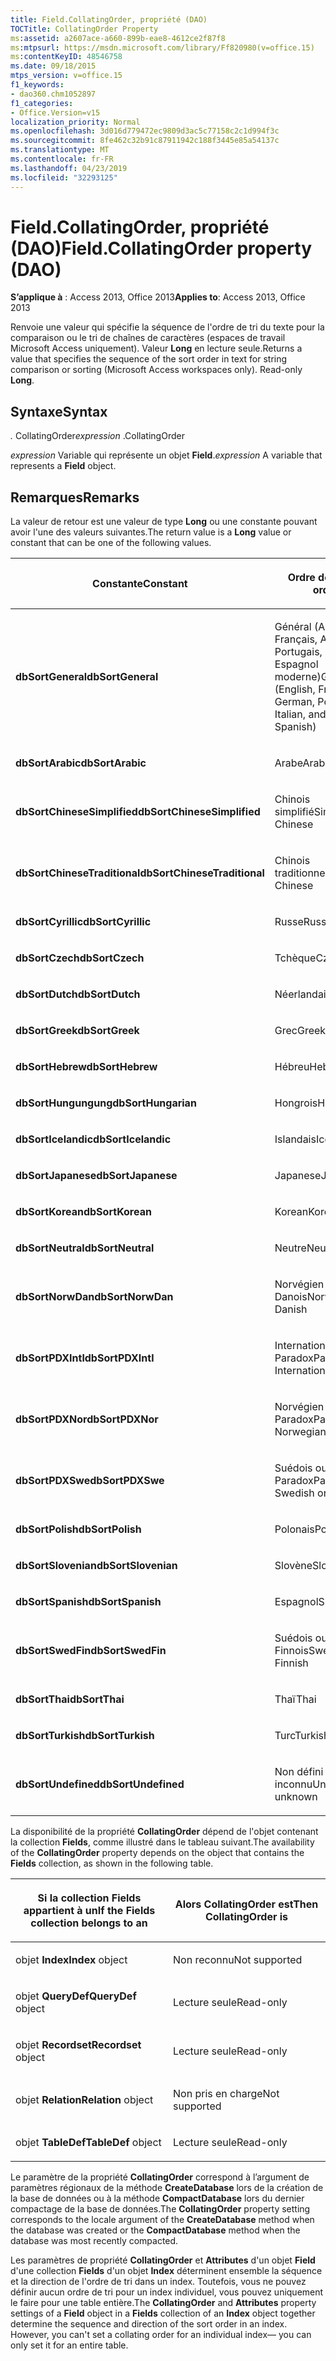 ```yaml
---
title: Field.CollatingOrder, propriété (DAO)
TOCTitle: CollatingOrder Property
ms:assetid: a2607ace-a660-899b-eae8-4612ce2f87f8
ms:mtpsurl: https://msdn.microsoft.com/library/Ff820980(v=office.15)
ms:contentKeyID: 48546758
ms.date: 09/18/2015
mtps_version: v=office.15
f1_keywords:
- dao360.chm1052897
f1_categories:
- Office.Version=v15
localization_priority: Normal
ms.openlocfilehash: 3d016d779472ec9809d3ac5c77158c2c1d994f3c
ms.sourcegitcommit: 8fe462c32b91c87911942c188f3445e85a54137c
ms.translationtype: MT
ms.contentlocale: fr-FR
ms.lasthandoff: 04/23/2019
ms.locfileid: "32293125"
---
```

# <a name="fieldcollatingorder-property-dao"></a><span data-ttu-id="fc4c0-102">Field.CollatingOrder, propriété (DAO)</span><span class="sxs-lookup"><span data-stu-id="fc4c0-102">Field.CollatingOrder property (DAO)</span></span>


<span data-ttu-id="fc4c0-103">**S’applique à** : Access 2013, Office 2013</span><span class="sxs-lookup"><span data-stu-id="fc4c0-103">**Applies to**: Access 2013, Office 2013</span></span>

<span data-ttu-id="fc4c0-p101">Renvoie une valeur qui spécifie la séquence de l'ordre de tri du texte pour la comparaison ou le tri de chaînes de caractères (espaces de travail Microsoft Access uniquement). Valeur **Long** en lecture seule.</span><span class="sxs-lookup"><span data-stu-id="fc4c0-p101">Returns a value that specifies the sequence of the sort order in text for string comparison or sorting (Microsoft Access workspaces only). Read-only **Long**.</span></span>

## <a name="syntax"></a><span data-ttu-id="fc4c0-106">Syntaxe</span><span class="sxs-lookup"><span data-stu-id="fc4c0-106">Syntax</span></span>

<span data-ttu-id="fc4c0-107">*.* CollatingOrder</span><span class="sxs-lookup"><span data-stu-id="fc4c0-107">*expression* .CollatingOrder</span></span>

<span data-ttu-id="fc4c0-108">*expression* Variable qui représente un objet **Field**.</span><span class="sxs-lookup"><span data-stu-id="fc4c0-108">*expression* A variable that represents a **Field** object.</span></span>

## <a name="remarks"></a><span data-ttu-id="fc4c0-109">Remarques</span><span class="sxs-lookup"><span data-stu-id="fc4c0-109">Remarks</span></span>

<span data-ttu-id="fc4c0-110">La valeur de retour est une valeur de type **Long** ou une constante pouvant avoir l'une des valeurs suivantes.</span><span class="sxs-lookup"><span data-stu-id="fc4c0-110">The return value is a **Long** value or constant that can be one of the following values.</span></span>

<table>
<colgroup>
<col style="width: 50%" />
<col style="width: 50%" />
</colgroup>
<thead>
<tr class="header">
<th><p><span data-ttu-id="fc4c0-111">Constante</span><span class="sxs-lookup"><span data-stu-id="fc4c0-111">Constant</span></span></p></th>
<th><p><span data-ttu-id="fc4c0-112">Ordre de tri</span><span class="sxs-lookup"><span data-stu-id="fc4c0-112">Sort order</span></span></p></th>
</tr>
</thead>
<tbody>
<tr class="odd">
<td><p><span data-ttu-id="fc4c0-113"><strong>dbSortGeneral</strong></span><span class="sxs-lookup"><span data-stu-id="fc4c0-113"><strong>dbSortGeneral</strong></span></span></p></td>
<td><p><span data-ttu-id="fc4c0-114">Général (Anglais, Français, Allemand, Portugais, Italien et Espagnol moderne)</span><span class="sxs-lookup"><span data-stu-id="fc4c0-114">General (English, French, German, Portuguese, Italian, and Modern Spanish)</span></span></p></td>
</tr>
<tr class="even">
<td><p><span data-ttu-id="fc4c0-115"><strong>dbSortArabic</strong></span><span class="sxs-lookup"><span data-stu-id="fc4c0-115"><strong>dbSortArabic</strong></span></span></p></td>
<td><p><span data-ttu-id="fc4c0-116">Arabe</span><span class="sxs-lookup"><span data-stu-id="fc4c0-116">Arabic</span></span></p></td>
</tr>
<tr class="odd">
<td><p><span data-ttu-id="fc4c0-117"><strong>dbSortChineseSimplified</strong></span><span class="sxs-lookup"><span data-stu-id="fc4c0-117"><strong>dbSortChineseSimplified</strong></span></span></p></td>
<td><p><span data-ttu-id="fc4c0-118">Chinois simplifié</span><span class="sxs-lookup"><span data-stu-id="fc4c0-118">Simplified Chinese</span></span></p></td>
</tr>
<tr class="even">
<td><p><span data-ttu-id="fc4c0-119"><strong>dbSortChineseTraditional</strong></span><span class="sxs-lookup"><span data-stu-id="fc4c0-119"><strong>dbSortChineseTraditional</strong></span></span></p></td>
<td><p><span data-ttu-id="fc4c0-120">Chinois traditionnel</span><span class="sxs-lookup"><span data-stu-id="fc4c0-120">Traditional Chinese</span></span></p></td>
</tr>
<tr class="odd">
<td><p><span data-ttu-id="fc4c0-121"><strong>dbSortCyrillic</strong></span><span class="sxs-lookup"><span data-stu-id="fc4c0-121"><strong>dbSortCyrillic</strong></span></span></p></td>
<td><p><span data-ttu-id="fc4c0-122">Russe</span><span class="sxs-lookup"><span data-stu-id="fc4c0-122">Russian</span></span></p></td>
</tr>
<tr class="even">
<td><p><span data-ttu-id="fc4c0-123"><strong>dbSortCzech</strong></span><span class="sxs-lookup"><span data-stu-id="fc4c0-123"><strong>dbSortCzech</strong></span></span></p></td>
<td><p><span data-ttu-id="fc4c0-124">Tchèque</span><span class="sxs-lookup"><span data-stu-id="fc4c0-124">Czech</span></span></p></td>
</tr>
<tr class="odd">
<td><p><span data-ttu-id="fc4c0-125"><strong>dbSortDutch</strong></span><span class="sxs-lookup"><span data-stu-id="fc4c0-125"><strong>dbSortDutch</strong></span></span></p></td>
<td><p><span data-ttu-id="fc4c0-126">Néerlandais</span><span class="sxs-lookup"><span data-stu-id="fc4c0-126">Dutch</span></span></p></td>
</tr>
<tr class="even">
<td><p><span data-ttu-id="fc4c0-127"><strong>dbSortGreek</strong></span><span class="sxs-lookup"><span data-stu-id="fc4c0-127"><strong>dbSortGreek</strong></span></span></p></td>
<td><p><span data-ttu-id="fc4c0-128">Grec</span><span class="sxs-lookup"><span data-stu-id="fc4c0-128">Greek</span></span></p></td>
</tr>
<tr class="odd">
<td><p><span data-ttu-id="fc4c0-129"><strong>dbSortHebrew</strong></span><span class="sxs-lookup"><span data-stu-id="fc4c0-129"><strong>dbSortHebrew</strong></span></span></p></td>
<td><p><span data-ttu-id="fc4c0-130">Hébreu</span><span class="sxs-lookup"><span data-stu-id="fc4c0-130">Hebrew</span></span></p></td>
</tr>
<tr class="even">
<td><p><span data-ttu-id="fc4c0-131"><strong>dbSortHungungung</strong></span><span class="sxs-lookup"><span data-stu-id="fc4c0-131"><strong>dbSortHungarian</strong></span></span></p></td>
<td><p><span data-ttu-id="fc4c0-132">Hongrois</span><span class="sxs-lookup"><span data-stu-id="fc4c0-132">Hungarian</span></span></p></td>
</tr>
<tr class="odd">
<td><p><span data-ttu-id="fc4c0-133"><strong>dbSortIcelandic</strong></span><span class="sxs-lookup"><span data-stu-id="fc4c0-133"><strong>dbSortIcelandic</strong></span></span></p></td>
<td><p><span data-ttu-id="fc4c0-134">Islandais</span><span class="sxs-lookup"><span data-stu-id="fc4c0-134">Icelandic</span></span></p></td>
</tr>
<tr class="even">
<td><p><span data-ttu-id="fc4c0-135"><strong>dbSortJapanese</strong></span><span class="sxs-lookup"><span data-stu-id="fc4c0-135"><strong>dbSortJapanese</strong></span></span></p></td>
<td><p><span data-ttu-id="fc4c0-136">Japanese</span><span class="sxs-lookup"><span data-stu-id="fc4c0-136">Japanese</span></span></p></td>
</tr>
<tr class="odd">
<td><p><span data-ttu-id="fc4c0-137"><strong>dbSortKorean</strong></span><span class="sxs-lookup"><span data-stu-id="fc4c0-137"><strong>dbSortKorean</strong></span></span></p></td>
<td><p><span data-ttu-id="fc4c0-138">Korean</span><span class="sxs-lookup"><span data-stu-id="fc4c0-138">Korean</span></span></p></td>
</tr>
<tr class="even">
<td><p><span data-ttu-id="fc4c0-139"><strong>dbSortNeutral</strong></span><span class="sxs-lookup"><span data-stu-id="fc4c0-139"><strong>dbSortNeutral</strong></span></span></p></td>
<td><p><span data-ttu-id="fc4c0-140">Neutre</span><span class="sxs-lookup"><span data-stu-id="fc4c0-140">Neutral</span></span></p></td>
</tr>
<tr class="odd">
<td><p><span data-ttu-id="fc4c0-141"><strong>dbSortNorwDan</strong></span><span class="sxs-lookup"><span data-stu-id="fc4c0-141"><strong>dbSortNorwDan</strong></span></span></p></td>
<td><p><span data-ttu-id="fc4c0-142">Norvégien ou Danois</span><span class="sxs-lookup"><span data-stu-id="fc4c0-142">Norwegian or Danish</span></span></p></td>
</tr>
<tr class="even">
<td><p><span data-ttu-id="fc4c0-143"><strong>dbSortPDXIntl</strong></span><span class="sxs-lookup"><span data-stu-id="fc4c0-143"><strong>dbSortPDXIntl</strong></span></span></p></td>
<td><p><span data-ttu-id="fc4c0-144">International Paradox</span><span class="sxs-lookup"><span data-stu-id="fc4c0-144">Paradox International</span></span></p></td>
</tr>
<tr class="odd">
<td><p><span data-ttu-id="fc4c0-145"><strong>dbSortPDXNor</strong></span><span class="sxs-lookup"><span data-stu-id="fc4c0-145"><strong>dbSortPDXNor</strong></span></span></p></td>
<td><p><span data-ttu-id="fc4c0-146">Norvégien ou Danois Paradox</span><span class="sxs-lookup"><span data-stu-id="fc4c0-146">Paradox Norwegian or Danish</span></span></p></td>
</tr>
<tr class="even">
<td><p><span data-ttu-id="fc4c0-147"><strong>dbSortPDXSwe</strong></span><span class="sxs-lookup"><span data-stu-id="fc4c0-147"><strong>dbSortPDXSwe</strong></span></span></p></td>
<td><p><span data-ttu-id="fc4c0-148">Suédois ou Finnois Paradox</span><span class="sxs-lookup"><span data-stu-id="fc4c0-148">Paradox Swedish or Finnish</span></span></p></td>
</tr>
<tr class="odd">
<td><p><span data-ttu-id="fc4c0-149"><strong>dbSortPolish</strong></span><span class="sxs-lookup"><span data-stu-id="fc4c0-149"><strong>dbSortPolish</strong></span></span></p></td>
<td><p><span data-ttu-id="fc4c0-150">Polonais</span><span class="sxs-lookup"><span data-stu-id="fc4c0-150">Polish</span></span></p></td>
</tr>
<tr class="even">
<td><p><span data-ttu-id="fc4c0-151"><strong>dbSortSlovenian</strong></span><span class="sxs-lookup"><span data-stu-id="fc4c0-151"><strong>dbSortSlovenian</strong></span></span></p></td>
<td><p><span data-ttu-id="fc4c0-152">Slovène</span><span class="sxs-lookup"><span data-stu-id="fc4c0-152">Slovenian</span></span></p></td>
</tr>
<tr class="odd">
<td><p><span data-ttu-id="fc4c0-153"><strong>dbSortSpanish</strong></span><span class="sxs-lookup"><span data-stu-id="fc4c0-153"><strong>dbSortSpanish</strong></span></span></p></td>
<td><p><span data-ttu-id="fc4c0-154">Espagnol</span><span class="sxs-lookup"><span data-stu-id="fc4c0-154">Spanish</span></span></p></td>
</tr>
<tr class="even">
<td><p><span data-ttu-id="fc4c0-155"><strong>dbSortSwedFin</strong></span><span class="sxs-lookup"><span data-stu-id="fc4c0-155"><strong>dbSortSwedFin</strong></span></span></p></td>
<td><p><span data-ttu-id="fc4c0-156">Suédois ou Finnois</span><span class="sxs-lookup"><span data-stu-id="fc4c0-156">Swedish or Finnish</span></span></p></td>
</tr>
<tr class="odd">
<td><p><span data-ttu-id="fc4c0-157"><strong>dbSortThai</strong></span><span class="sxs-lookup"><span data-stu-id="fc4c0-157"><strong>dbSortThai</strong></span></span></p></td>
<td><p><span data-ttu-id="fc4c0-158">Thaï</span><span class="sxs-lookup"><span data-stu-id="fc4c0-158">Thai</span></span></p></td>
</tr>
<tr class="even">
<td><p><span data-ttu-id="fc4c0-159"><strong>dbSortTurkish</strong></span><span class="sxs-lookup"><span data-stu-id="fc4c0-159"><strong>dbSortTurkish</strong></span></span></p></td>
<td><p><span data-ttu-id="fc4c0-160">Turc</span><span class="sxs-lookup"><span data-stu-id="fc4c0-160">Turkish</span></span></p></td>
</tr>
<tr class="odd">
<td><p><span data-ttu-id="fc4c0-161"><strong>dbSortUndefined</strong></span><span class="sxs-lookup"><span data-stu-id="fc4c0-161"><strong>dbSortUndefined</strong></span></span></p></td>
<td><p><span data-ttu-id="fc4c0-162">Non défini ou inconnu</span><span class="sxs-lookup"><span data-stu-id="fc4c0-162">Undefined or unknown</span></span></p></td>
</tr>
</tbody>
</table>


<span data-ttu-id="fc4c0-163">La disponibilité de la propriété **CollatingOrder** dépend de l'objet contenant la collection **Fields**, comme illustré dans le tableau suivant.</span><span class="sxs-lookup"><span data-stu-id="fc4c0-163">The availability of the **CollatingOrder** property depends on the object that contains the **Fields** collection, as shown in the following table.</span></span>

<table>
<colgroup>
<col style="width: 50%" />
<col style="width: 50%" />
</colgroup>
<thead>
<tr class="header">
<th><p><span data-ttu-id="fc4c0-164">Si la collection Fields appartient à un</span><span class="sxs-lookup"><span data-stu-id="fc4c0-164">If the Fields collection belongs to an</span></span></p></th>
<th><p><span data-ttu-id="fc4c0-165">Alors CollatingOrder est</span><span class="sxs-lookup"><span data-stu-id="fc4c0-165">Then CollatingOrder is</span></span></p></th>
</tr>
</thead>
<tbody>
<tr class="odd">
<td><p><span data-ttu-id="fc4c0-166">objet <strong>Index</strong></span><span class="sxs-lookup"><span data-stu-id="fc4c0-166"><strong>Index</strong> object</span></span></p></td>
<td><p><span data-ttu-id="fc4c0-167">Non reconnu</span><span class="sxs-lookup"><span data-stu-id="fc4c0-167">Not supported</span></span></p></td>
</tr>
<tr class="even">
<td><p><span data-ttu-id="fc4c0-168">objet <strong>QueryDef</strong></span><span class="sxs-lookup"><span data-stu-id="fc4c0-168"><strong>QueryDef</strong> object</span></span></p></td>
<td><p><span data-ttu-id="fc4c0-169">Lecture seule</span><span class="sxs-lookup"><span data-stu-id="fc4c0-169">Read-only</span></span></p></td>
</tr>
<tr class="odd">
<td><p><span data-ttu-id="fc4c0-170">objet <strong>Recordset</strong></span><span class="sxs-lookup"><span data-stu-id="fc4c0-170"><strong>Recordset</strong> object</span></span></p></td>
<td><p><span data-ttu-id="fc4c0-171">Lecture seule</span><span class="sxs-lookup"><span data-stu-id="fc4c0-171">Read-only</span></span></p></td>
</tr>
<tr class="even">
<td><p><span data-ttu-id="fc4c0-172">objet <strong>Relation</strong></span><span class="sxs-lookup"><span data-stu-id="fc4c0-172"><strong>Relation</strong> object</span></span></p></td>
<td><p><span data-ttu-id="fc4c0-173">Non pris en charge</span><span class="sxs-lookup"><span data-stu-id="fc4c0-173">Not supported</span></span></p></td>
</tr>
<tr class="odd">
<td><p><span data-ttu-id="fc4c0-174">objet <strong>TableDef</strong></span><span class="sxs-lookup"><span data-stu-id="fc4c0-174"><strong>TableDef</strong> object</span></span></p></td>
<td><p><span data-ttu-id="fc4c0-175">Lecture seule</span><span class="sxs-lookup"><span data-stu-id="fc4c0-175">Read-only</span></span></p></td>
</tr>
</tbody>
</table>


<span data-ttu-id="fc4c0-176">Le paramètre de la propriété **CollatingOrder** correspond à l’argument de paramètres régionaux de la méthode **CreateDatabase** lors de la création de la base de données ou à la méthode **CompactDatabase** lors du dernier compactage de la base de données.</span><span class="sxs-lookup"><span data-stu-id="fc4c0-176">The **CollatingOrder** property setting corresponds to the locale argument of the **CreateDatabase** method when the database was created or the **CompactDatabase** method when the database was most recently compacted.</span></span>

<span data-ttu-id="fc4c0-p102">Les paramètres de propriété **CollatingOrder** et **Attributes** d'un objet **Field** d'une collection **Fields** d'un objet **Index** déterminent ensemble la séquence et la direction de l'ordre de tri dans un index. Toutefois, vous ne pouvez définir aucun ordre de tri pour un index individuel, vous pouvez uniquement le faire pour une table entière.</span><span class="sxs-lookup"><span data-stu-id="fc4c0-p102">The **CollatingOrder** and **Attributes** property settings of a **Field** object in a **Fields** collection of an **Index** object together determine the sequence and direction of the sort order in an index. However, you can't set a collating order for an individual index— you can only set it for an entire table.</span></span>

